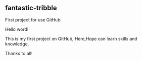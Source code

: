  ## fantastic-tribble
First project for use GitHub

Hello word!

This is my first project on GitHub, Here,Hope can learn skills and knowledge.

Thanks to all!
